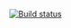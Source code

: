 <!-- # Webpack5

[Руководство по настройке Webpack](https://webpack.js.org/guides/)
[Руководство по настройке GitHub Actions](https://docs.github.com/en/actions/quickstart) -->

<!-- ![CI](https://github.com/EGalanin/env/actions/workflows/web.yml/badge.svg) -->

[![Build status](https://ci.appveyor.com/api/projects/status/g6fvb43jd33yf6i8?svg=true)](https://ci.appveyor.com/project/EGalanin/env-r4xct)
